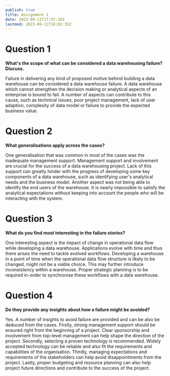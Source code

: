 ```yaml
---
publish: true
title: Assignment 1
date: 2023-09-11T17:57:38Z
lastmod: 2023-09-11T18:02:35Z
---
```

# Question 1

**What's the scope of what can be considered a data warehousing failure? Discuss.**

Failure in delivering any kind of proposed motive behind building a data warehouse can be considered a data warehouse failure. A data warehouse which cannot strengthen the decision making or analytical aspects of an enterprise is bound to fail. A number of aspects can contribute to this cause, such as technical issues, poor project management, lack of user adaption, complexity of data model or failure to provide the expected business value.

# Question 2

**What generalisations apply across the cases?**

One generalisation that was common in most of the cases was the inadequate management support. Management support and involvement are crucial for the success of a data warehousing project. Lack of this support can greatly hinder with the progress of developing some key components of a data warehouse, such as identifying user's analytical needs and the business model. Another aspect was not being able to identify the end users of the warehouse. It is nearly impossible to satisfy the analytical expectations without keeping into account the people who will be interacting with the system.

# Question 3

**What do you find most interesting in the failure stories?**

One interesting aspect is the impact of change in operational data flow while developing a data warehouse. Applications evolve with time and thus there arises the need to tackle evolved workflows. Developing a warehouse in a point of time when the operational data flow structure is likely to be changed, might not be a viable choice. This may further introduce inconsistency within a warehouse. Proper strategic planning is to be required in-order to synchronise these workflows with a data warehouse.

# Question 4

**Do they provide any insights about how a failure might be avoided?**

Yes. A number of insights to avoid failure are provided and can be also be deduced from the cases. Firstly, strong management support should be ensured right from the beginning of a project. Clear sponsorship and involvement from top-level management can help shape the direction of the project. Secondly, selecting a proven technology is recommended. Widely accepted technology can be reliable and also fit the requirements and capabilities of the organisation. Thirdly, managing expectations and requirements of the stakeholders can help avoid disappointments from the project. Lastly, proper budgeting and resource planning can also help project future directions and contribute to the success of the project.
